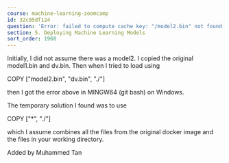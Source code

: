 ```yaml
---
course: machine-learning-zoomcamp
id: 32c95df124
question: 'Error: failed to compute cache key: "/model2.bin" not found: not found'
section: 5. Deploying Machine Learning Models
sort_order: 1960
---
```


Initially, I did not assume there was a model2. I copied the original model1.bin and dv.bin. Then when I tried to load using

COPY ["model2.bin", "dv.bin", "./"]

then I got the error above in MINGW64 (git bash) on Windows.

The temporary solution I found was to use

COPY ["*", "./"]

which I assume combines all the files from the original docker image and the files in your working directory.

Added by Muhammed Tan


